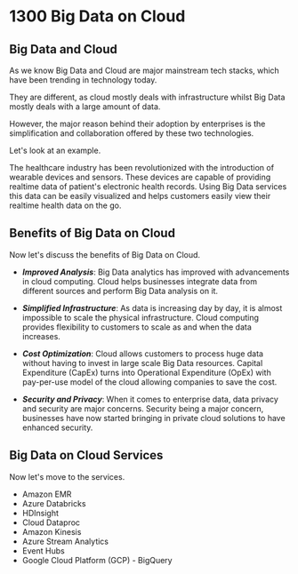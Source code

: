 # 1300 Big Data on Cloud

## Big Data and Cloud

As we know Big Data and Cloud are major mainstream tech stacks, which have been trending in technology today. 

They are different, as cloud mostly deals with infrastructure whilst Big Data mostly deals with a large amount of data.  

However, the major reason behind their adoption by enterprises is the simplification and collaboration offered by these two technologies. 

Let's look at an example.

The healthcare industry has been revolutionized with the introduction of wearable devices and sensors. These devices are capable of providing realtime data of patient's electronic health records. Using Big Data services this data can be easily visualized and helps customers easily view their realtime health data on the go.  

## Benefits of Big Data on Cloud

Now let's discuss the benefits of Big Data on Cloud.

- ***Improved Analysis***: Big Data analytics has improved with advancements in cloud computing. Cloud helps businesses integrate data from different sources and perform Big Data analysis on it.

- ***Simplified Infrastructure***: As data is increasing day by day, it is almost impossible to scale the physical infrastructure. Cloud computing provides flexibility to customers to scale as and when the data increases.   

- ***Cost Optimization***: Cloud allows customers to process huge data without having to invest in large scale Big Data resources. Capital Expenditure (CapEx) turns into Operational Expenditure (OpEx) with pay-per-use model of the cloud allowing companies to save the cost. 

- ***Security and Privacy***: When it comes to enterprise data, data privacy and security are major concerns. Security being a major concern, businesses have now started bringing in private cloud solutions to have enhanced security.  

## Big Data on Cloud Services

Now let's move to the services.

- Amazon EMR 
- Azure Databricks
- HDInsight
- Cloud Dataproc
- Amazon Kinesis
- Azure Stream Analytics
- Event Hubs
- Google Cloud Platform (GCP) - BigQuery
